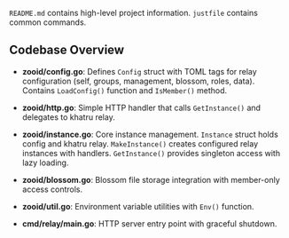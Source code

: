 `README.md` contains high-level project information.
`justfile` contains common commands.

## Codebase Overview

- **zooid/config.go**: Defines `Config` struct with TOML tags for relay configuration (self, groups, management, blossom, roles, data). Contains `LoadConfig()` function and `IsMember()` method.

- **zooid/http.go**: Simple HTTP handler that calls `GetInstance()` and delegates to khatru relay.

- **zooid/instance.go**: Core instance management. `Instance` struct holds config and khatru relay. `MakeInstance()` creates configured relay instances with handlers. `GetInstance()` provides singleton access with lazy loading.

- **zooid/blossom.go**: Blossom file storage integration with member-only access controls.

- **zooid/util.go**: Environment variable utilities with `Env()` function.

- **cmd/relay/main.go**: HTTP server entry point with graceful shutdown.
